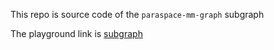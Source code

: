 This repo is source code of the `paraspace-mm-graph` subgraph

The playground link is [subgraph](https://api.studio.thegraph.com/query/35545/paraspace-mm-graph/v0.0.5)
